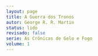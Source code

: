 ```yaml
---
layout: page
title: A Guerra dos Tronos
autor: George R. R. Martin
status: lido
revisado: false
serie: As Crônicas de Gelo e Fogo
volume: 1
---
```

